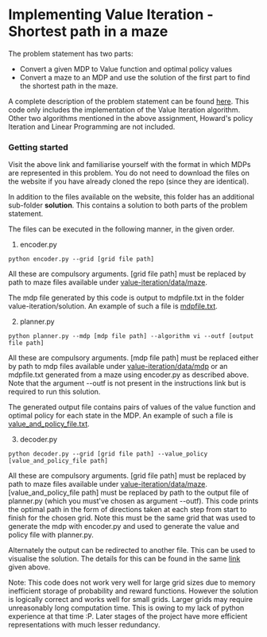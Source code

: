 # Implementing Value Iteration - Shortest path in a maze

The problem statement has two parts:

- Convert a given MDP to Value function and optimal policy values
- Convert a maze to an MDP and use the solution of the first part to find the shortest path in the maze.

A complete description of the problem statement can be found [here](https://www.cse.iitb.ac.in/~shivaram/teaching/old/cs747-a2020/pa-2/programming-assignment-2.html). This code only includes the implementation of the Value Iteration algorithm. Other two algorithms mentioned in the above assignment, Howard's policy Iteration and Linear Programming are not included.

### Getting started
Visit the above link and familiarise yourself with the format in which MDPs are represented in this problem. You do not need to download the files on the website if you have already cloned the repo (since they are identical).

In addition to the files available on the website, this folder has an additional sub-folder __solution__. This contains a solution to both parts of the problem statement.

The files can be executed in the following manner, in the given order.

1) encoder.py
~~~
python encoder.py --grid [grid file path]
~~~
All these are compulsory arguments. [grid file path] must be replaced by path to maze files available under [value-iteration/data/maze](value-iteration/data/maze).

The mdp file generated by this code is output to mdpfile.txt in the folder value-iteration/solution. An example of such a file is [mdpfile.txt](value-iteration/mdpfile.txt).

2) planner.py
~~~
python planner.py --mdp [mdp file path] --algorithm vi --outf [output file path]
~~~
All these are compulsory arguments. [mdp file path] must be replaced either by path to mdp files available under [value-iteration/data/mdp](value-iteration/data/mdp) or an mdpfile.txt generated from a maze using encoder.py as described above. Note that the argument --outf is not present in the instructions link but is required to run this solution.

The generated output file contains pairs of values of the value function and optimal policy for each state in the MDP. An example of such a file is [value_and_policy_file.txt](value-iteration/value_and_policy_file.txt).


3) decoder.py
~~~
python decoder.py --grid [grid file path] --value_policy [value_and_policy_file path]
~~~
All these are compulsory arguments. [grid file path] must be replaced by path to maze files available under [value-iteration/data/maze](value-iteration/data/maze). [value_and_policy_file path] must be replaced by path to the output file of planner.py (which you must've chosen as argument --outf). This code prints the optimal path in the form of directions taken at each step from start to finish for the chosen grid. Note this must be the same grid that was used to generate the mdp with encoder.py and used to generate the value and policy file with planner.py.

Alternately the output can be redirected to another file. This can be used to visualise the solution. The details for this can be found in the same [link](https://www.cse.iitb.ac.in/~shivaram/teaching/old/cs747-a2020/pa-2/programming-assignment-2.html) given above.

Note: This code does not work very well for large grid sizes due to memory inefficient storage of probability and reward functions. However the solution is logically correct and works well for small grids. Larger grids may require unreasonably long computation time. This is owing to my lack of python experience at that time :P. Later stages of the project have more efficient representations with much lesser redundancy.
